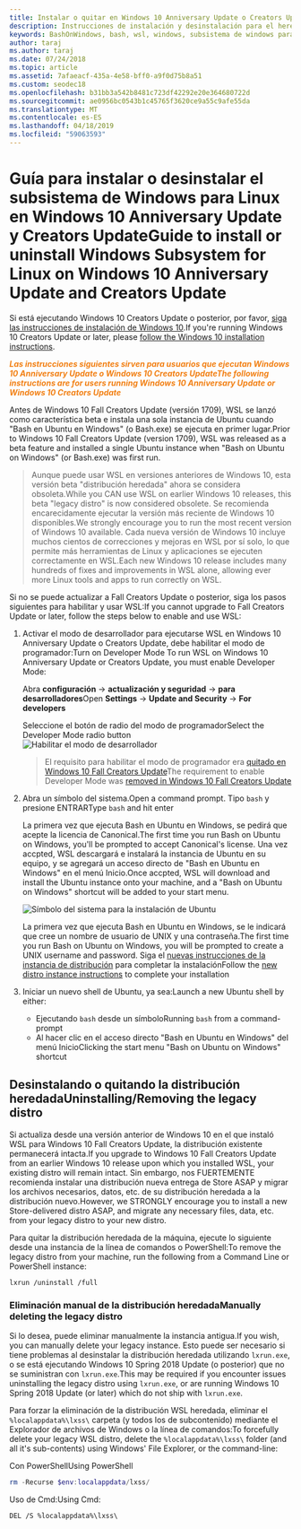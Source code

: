 ```yaml
---
title: Instalar o quitar en Windows 10 Anniversary Update o Creators Update
description: Instrucciones de instalación y desinstalación para el heredado, la distribución beta en Windows 10 Anniversary Update o Creators Update
keywords: BashOnWindows, bash, wsl, windows, subsistema de windows para linux, windowssubsystem, ubuntu, debian, suse, windows 10, heredado, beta, instalar, quitar, desinstalar, desinstalar, eliminación, en desuso
author: taraj
ms.author: taraj
ms.date: 07/24/2018
ms.topic: article
ms.assetid: 7afaeacf-435a-4e58-bff0-a9f0d75b8a51
ms.custom: seodec18
ms.openlocfilehash: b31bb3a542b8481c723df42292e20e364680722d
ms.sourcegitcommit: ae0956bc0543b1c45765f3620ce9a55c9afe55da
ms.translationtype: MT
ms.contentlocale: es-ES
ms.lasthandoff: 04/18/2019
ms.locfileid: "59063593"
---
```

# <a name="guide-to-install-or-uninstall-windows-subsystem-for-linux-on-windows-10-anniversary-update-and-creators-update"></a><span data-ttu-id="9c7a8-104">Guía para instalar o desinstalar el subsistema de Windows para Linux en Windows 10 Anniversary Update y Creators Update</span><span class="sxs-lookup"><span data-stu-id="9c7a8-104">Guide to install or uninstall Windows Subsystem for Linux on Windows 10 Anniversary Update and Creators Update</span></span> 

<span data-ttu-id="9c7a8-105">Si está ejecutando Windows 10 Creators Update o posterior, por favor, [siga las instrucciones de instalación de Windows 10](install-win10.md).</span><span class="sxs-lookup"><span data-stu-id="9c7a8-105">If you're running Windows 10 Creators Update or later, please [follow the Windows 10 installation instructions](install-win10.md).</span></span>

<span data-ttu-id="9c7a8-106"><strong><em><span style="color: #f28014">Las instrucciones siguientes sirven para usuarios que ejecutan Windows 10 Anniversary Update o Windows 10 Creators Update</span></em></strong></span><span class="sxs-lookup"><span data-stu-id="9c7a8-106"><strong><em><span style="color: #f28014">The following instructions are for users running Windows 10 Anniversary Update or Windows 10 Creators Update</span></em></strong></span></span>

<span data-ttu-id="9c7a8-107">Antes de Windows 10 Fall Creators Update (versión 1709), WSL se lanzó como característica beta e instala una sola instancia de Ubuntu cuando "Bash en Ubuntu en Windows" (o Bash.exe) se ejecuta en primer lugar.</span><span class="sxs-lookup"><span data-stu-id="9c7a8-107">Prior to Windows 10 Fall Creators Update (version 1709), WSL was released as a beta feature and installed a single Ubuntu instance when "Bash on Ubuntu on Windows" (or Bash.exe) was first run.</span></span>

> <span data-ttu-id="9c7a8-108">Aunque puede usar WSL en versiones anteriores de Windows 10, esta versión beta "distribución heredada" ahora se considera obsoleta.</span><span class="sxs-lookup"><span data-stu-id="9c7a8-108">While you CAN use WSL on earlier Windows 10 releases, this beta "legacy distro" is now considered obsolete.</span></span> <span data-ttu-id="9c7a8-109">Se recomienda encarecidamente ejecutar la versión más reciente de Windows 10 disponibles.</span><span class="sxs-lookup"><span data-stu-id="9c7a8-109">We strongly encourage you to run the most recent version of Windows 10 available.</span></span> <span data-ttu-id="9c7a8-110">Cada nueva versión de Windows 10 incluye muchos cientos de correcciones y mejoras en WSL por sí solo, lo que permite más herramientas de Linux y aplicaciones se ejecuten correctamente en WSL.</span><span class="sxs-lookup"><span data-stu-id="9c7a8-110">Each new Windows 10 release includes many hundreds of fixes and improvements in WSL alone, allowing ever more Linux tools and apps to run correctly on WSL.</span></span>

<span data-ttu-id="9c7a8-111">Si no se puede actualizar a Fall Creators Update o posterior, siga los pasos siguientes para habilitar y usar WSL:</span><span class="sxs-lookup"><span data-stu-id="9c7a8-111">If you cannot upgrade to Fall Creators Update or later, follow the steps below to enable and use WSL:</span></span>

1. <span data-ttu-id="9c7a8-112">Activar el modo de desarrollador para ejecutarse WSL en Windows 10 Anniversary Update o Creators Update, debe habilitar el modo de programador:</span><span class="sxs-lookup"><span data-stu-id="9c7a8-112">Turn on Developer Mode  To run WSL on Windows 10 Anniversary Update or Creators Update, you must enable Developer Mode:</span></span>

    <span data-ttu-id="9c7a8-113">Abra **configuración** -> **actualización y seguridad** -> **para desarrolladores**</span><span class="sxs-lookup"><span data-stu-id="9c7a8-113">Open **Settings** -> **Update and Security** -> **For developers**</span></span>

    <span data-ttu-id="9c7a8-114">Seleccione el botón de radio del modo de programador</span><span class="sxs-lookup"><span data-stu-id="9c7a8-114">Select the Developer Mode radio button</span></span>  
    ![Habilitar el modo de desarrollador](media/updateAndSecurity.png)

    > <span data-ttu-id="9c7a8-116">El requisito para habilitar el modo de programador era [quitado en Windows 10 Fall Creators Update](https://blogs.msdn.microsoft.com/commandline/2017/06/08/developer-mode-no-longer-required-for-windows-subsystem-for-linux/)</span><span class="sxs-lookup"><span data-stu-id="9c7a8-116">The requirement to enable Developer Mode was [removed in Windows 10 Fall Creators Update](https://blogs.msdn.microsoft.com/commandline/2017/06/08/developer-mode-no-longer-required-for-windows-subsystem-for-linux/)</span></span>

1. <span data-ttu-id="9c7a8-117">Abra un símbolo del sistema.</span><span class="sxs-lookup"><span data-stu-id="9c7a8-117">Open a command prompt.</span></span>  <span data-ttu-id="9c7a8-118">Tipo `bash` y presione ENTRAR</span><span class="sxs-lookup"><span data-stu-id="9c7a8-118">Type `bash` and hit enter</span></span>

    <span data-ttu-id="9c7a8-119">La primera vez que ejecuta Bash en Ubuntu en Windows, se pedirá que acepte la licencia de Canonical.</span><span class="sxs-lookup"><span data-stu-id="9c7a8-119">The first time you run Bash on Ubuntu on Windows, you'll be prompted to accept Canonical's license.</span></span> <span data-ttu-id="9c7a8-120">Una vez accpted, WSL descargará e instalará la instancia de Ubuntu en su equipo, y se agregará un acceso directo de "Bash en Ubuntu en Windows" en el menú Inicio.</span><span class="sxs-lookup"><span data-stu-id="9c7a8-120">Once accpted, WSL will download and install the Ubuntu instance onto your machine, and a "Bash on Ubuntu on Windows" shortcut will be added to your start menu.</span></span>

    ![Símbolo del sistema para la instalación de Ubuntu](media/bashShellInstall.png)

    <span data-ttu-id="9c7a8-122">La primera vez que ejecuta Bash en Ubuntu en Windows, se le indicará que cree un nombre de usuario de UNIX y una contraseña.</span><span class="sxs-lookup"><span data-stu-id="9c7a8-122">The first time you run Bash on Ubuntu on Windows, you will be prompted to create a UNIX username and password.</span></span> <span data-ttu-id="9c7a8-123">Siga el [nuevas instrucciones de la instancia de distribución](initialize-distro.md) para completar la instalación</span><span class="sxs-lookup"><span data-stu-id="9c7a8-123">Follow the [new distro instance instructions](initialize-distro.md) to complete your installation</span></span>

1. <span data-ttu-id="9c7a8-124">Iniciar un nuevo shell de Ubuntu, ya sea:</span><span class="sxs-lookup"><span data-stu-id="9c7a8-124">Launch a new Ubuntu shell by either:</span></span>
    * <span data-ttu-id="9c7a8-125">Ejecutando `bash` desde un símbolo</span><span class="sxs-lookup"><span data-stu-id="9c7a8-125">Running `bash` from a command-prompt</span></span>
    * <span data-ttu-id="9c7a8-126">Al hacer clic en el acceso directo "Bash en Ubuntu en Windows" del menú Inicio</span><span class="sxs-lookup"><span data-stu-id="9c7a8-126">Clicking the start menu "Bash on Ubuntu on Windows" shortcut</span></span>

    
## <a name="uninstallingremoving-the-legacy-distro"></a><span data-ttu-id="9c7a8-127">Desinstalando o quitando la distribución heredada</span><span class="sxs-lookup"><span data-stu-id="9c7a8-127">Uninstalling/Removing the legacy distro</span></span>
<span data-ttu-id="9c7a8-128">Si actualiza desde una versión anterior de Windows 10 en el que instaló WSL para Windows 10 Fall Creators Update, la distribución existente permanecerá intacta.</span><span class="sxs-lookup"><span data-stu-id="9c7a8-128">If you upgrade to Windows 10 Fall Creators Update from an earlier Windows 10 release upon which you installed WSL, your existing distro will remain intact.</span></span> <span data-ttu-id="9c7a8-129">Sin embargo, nos FUERTEMENTE recomienda instalar una distribución nueva entrega de Store ASAP y migrar los archivos necesarios, datos, etc. de su distribución heredada a la distribución nuevo.</span><span class="sxs-lookup"><span data-stu-id="9c7a8-129">However, we STRONGLY encourage you to install a new Store-delivered distro ASAP, and migrate any necessary files, data, etc. from your legacy distro to your new distro.</span></span>

<span data-ttu-id="9c7a8-130">Para quitar la distribución heredada de la máquina, ejecute lo siguiente desde una instancia de la línea de comandos o PowerShell:</span><span class="sxs-lookup"><span data-stu-id="9c7a8-130">To remove the legacy distro from your machine, run the following from a Command Line or PowerShell instance:</span></span>

```console
lxrun /uninstall /full
```

### <a name="manually-deleting-the-legacy-distro"></a><span data-ttu-id="9c7a8-131">Eliminación manual de la distribución heredada</span><span class="sxs-lookup"><span data-stu-id="9c7a8-131">Manually deleting the legacy distro</span></span>
<span data-ttu-id="9c7a8-132">Si lo desea, puede eliminar manualmente la instancia antigua.</span><span class="sxs-lookup"><span data-stu-id="9c7a8-132">If you wish, you can manually delete your legacy instance.</span></span> <span data-ttu-id="9c7a8-133">Esto puede ser necesario si tiene problemas al desinstalar la distribución heredada utilizando `lxrun.exe`, o se está ejecutando Windows 10 Spring 2018 Update (o posterior) que no se suministran con `lxrun.exe`.</span><span class="sxs-lookup"><span data-stu-id="9c7a8-133">This may be required if you encounter issues uninstalling the legacy distro using `lxrun.exe`, or are running Windows 10 Spring 2018 Update (or later) which do not ship with `lxrun.exe`.</span></span>

<span data-ttu-id="9c7a8-134">Para forzar la eliminación de la distribución WSL heredada, eliminar el `%localappdata%\lxss\` carpeta (y todos los de subcontenido) mediante el Explorador de archivos de Windows o la línea de comandos:</span><span class="sxs-lookup"><span data-stu-id="9c7a8-134">To forcefully delete your legacy WSL distro, delete the `%localappdata%\lxss\` folder (and all it's sub-contents) using Windows' File Explorer, or the command-line:</span></span>

<span data-ttu-id="9c7a8-135">Con PowerShell</span><span class="sxs-lookup"><span data-stu-id="9c7a8-135">Using PowerShell</span></span>
```powershell
rm -Recurse $env:localappdata/lxss/
```

<span data-ttu-id="9c7a8-136">Uso de Cmd:</span><span class="sxs-lookup"><span data-stu-id="9c7a8-136">Using Cmd:</span></span>
```console
DEL /S %localappdata%\lxss\
```
